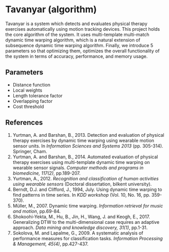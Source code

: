 # Tavanyar (algorithm)

Tavanyar is a system which detects and evaluates physical therapy exercises automatically using motion tracking devices.
This project holds the core algorithm of the system. It uses multi-template multi-match dynamic time warping algorithm, 
which is a natural extension of subsequence dynamic time warping algorithm. Finally, we introduce 5 parameters so that 
optimizing them, optimizes the overall functionality of the system in terms of accuracy, performance, and memory usage.

## Parameters

- Distance function
- Local weights
- Length tolerance factor
- Overlapping factor
- Cost threshold

## References

1. Yurtman, A. and Barshan, B., 2013. Detection and evaluation of physical therapy exercises by dynamic time warping using wearable motion sensor units. In *Information Sciences and Systems 2013* (pp. 305-314). Springer, Cham.
2. Yurtman, A. and Barshan, B., 2014. Automated evaluation of physical therapy exercises using multi-template dynamic time warping on wearable sensor signals. *Computer methods and programs in biomedicine, 117(2)*, pp.189-207.
3. Yurtman, A., 2012. *Recognition and classification of human activities using wearable sensors* (Doctoral dissertation, bilkent university).
4. Berndt, D.J. and Clifford, J., 1994, July. Using dynamic time warping to find patterns in time series. In *KDD workshop* (Vol. 10, No. 16, pp. 359-370).
5. Müller, M., 2007. Dynamic time warping. *Information retrieval for music and motion*, pp.69-84.
6. Shokoohi-Yekta, M., Hu, B., Jin, H., Wang, J. and Keogh, E., 2017. Generalizing DTW to the multi-dimensional case requires an adaptive approach. *Data mining and knowledge discovery, 31(1)*, pp.1-31.
7. Sokolova, M. and Lapalme, G., 2009. A systematic analysis of performance measures for classification tasks. *Information Processing & Management, 45(4)*, pp.427-437.